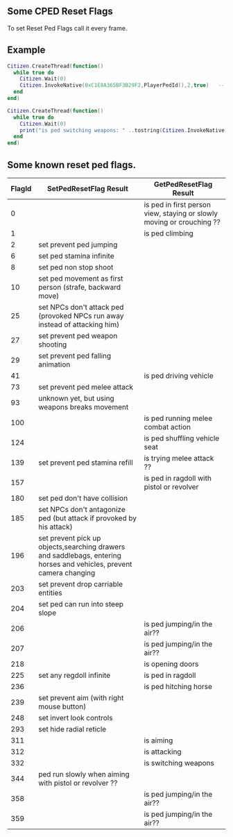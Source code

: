 ## Some CPED Reset Flags

To set Reset Ped Flags call it every frame.

## Example

```lua
Citizen.CreateThread(function()
  while true do
    Citizen.Wait(0)
    Citizen.InvokeNative(0xC1E8A365BF3B29F2,PlayerPedId(),2,true)   -- SetPedResetFlag, flag 2 is preventing ped to jump
  end
end)

Citizen.CreateThread(function()
  while true do
    Citizen.Wait(0)
    print("is ped switching weapons: " ..tostring(Citizen.InvokeNative(0xAF9E59B1B1FBF2A0,PlayerPedId(),332)))   -- GetPedResetFlag, flag 332 - check is ped switching weapons
  end
end)
```

<h2>Some known reset ped flags.</h2>

FlagId | SetPedResetFlag Result | GetPedResetFlag Result
----------- | ----------------- | ---------------------
0 | | is ped in first person view, staying or slowly moving or crouching ??
1	| | is ped climbing
2	| set prevent ped jumping | 
6	| set ped stamina infinite | 
8	| set ped non stop shoot | 
10	| set ped movement as first person (strafe, backward move) | 
25	| set NPCs don't attack ped (provoked NPCs run away instead of attacking him) | 
27	| set prevent ped weapon shooting | 
29	| set prevent ped falling animation | 
41  |  | is ped driving vehicle
73	| set prevent ped melee attack | 
93	| unknown yet, but using weapons breaks movement | 
100 |  | is ped running melee combat action
124 |  | is ped shuffling vehicle seat
139	| set prevent ped stamina refill | is trying melee attack ??
157	|  | is ped in ragdoll with pistol or revolver
180	| set ped don't have collision | 
185	| set NPCs don't antagonize ped (but attack if provoked by his attack) 
196	| set prevent pick up objects,searching drawers and saddlebags, entering horses and vehicles, prevent camera changing | 
203	| set prevent drop carriable entities | 
204 | set ped can run into steep slope | 
206 |  | is ped jumping/in the air??
207 |  | is ped jumping/in the air??
218	|  | is opening doors
225	| set any regdoll infinite | is ped in ragdoll
236 |  | is ped hitching horse
239	| set prevent aim (with right mouse button) | 
248	| set invert look controls | 
293	| set hide radial reticle | 
311	|  | is aiming 
312	|  | is attacking
332	|  | is switching weapons
344 | ped run slowly when aiming with pistol or revolver ?? |
358 |  | is ped jumping/in the air??
359 |  | is ped jumping/in the air??
